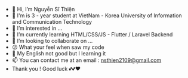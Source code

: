 - 👋 Hi, I’m Nguyễn Sĩ Thiện
- 👨‍ I'm is 3 - year student at VietNam - Korea University of Information and Communication Technology
- 👀 I’m interested in ...
- 🌱 I’m currently learning HTML/CSS/JS - Flutter / Laravel Backend
- 💞️ I’m looking to collaborate on ...
- 😜 What your feel when saw my code 
- 🤞 My English not good but I learning it 
- 📫 You can contact me at an email : nsthien2109@gmail.com
- Thank you ! Good luck 💕💕❤
<!---
nsthien2109/nsthien2109 is a ✨ special ✨ repository because its `README.md` (this file) appears on your GitHub profile.
You can click the Preview link to take a look at your changes.
--->
